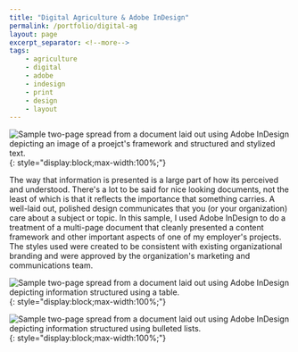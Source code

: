 ```yaml
---
title: "Digital Agriculture & Adobe InDesign"
permalink: /portfolio/digital-ag
layout: page
excerpt_separator: <!--more-->
tags:
    - agriculture
    - digital
    - adobe
    - indesign
    - print
    - design
    - layout
---
```


![Sample two-page spread from a document laid out using Adobe InDesign depicting an image of a proejct's framework and structured and stylized text.](/portfolio/digital-ag/AgTech-p2.png){: style="display:block;max-width:100%;"}

The way that information is presented is a large part of how its perceived and understood. There's a lot to be said for nice looking documents, not the least of which is that it reflects the importance that something carries. A well-laid out, polished design communicates that you (or your organization) care about a subject or topic. In this sample, I used Adobe InDesign to do a treatment of a multi-page document that cleanly presented a content framework and other important aspects of one of my employer's projects. The styles used were created to be consistent with existing organizational branding and were approved by the organization's marketing and communications team.

![Sample two-page spread from a document laid out using Adobe InDesign depicting information structured using a table.](/portfolio/digital-ag/AgTech-p4.png){: style="display:block;max-width:100%;"}

![Sample two-page spread from a document laid out using Adobe InDesign depicting information structured using bulleted lists.](/portfolio/digital-ag/AgTech-p3.png){: style="display:block;max-width:100%;"}